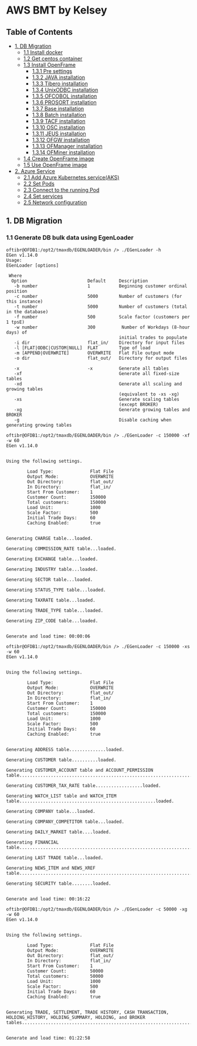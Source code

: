 # AWS BMT by Kelsey

## Table of Contents

+ [1. DB Migration](#db-migration)
  + [1.1 Install docker](#11-install-docker)
  + [1.2 Get centos container](#12-get-centos-container)
  + [1.3 Install OpenFrame](#13-install-openframe)
      + [1.3.1 Pre settings](#131-pre-settings)
      + [1.3.2 JAVA installation](#132-java-installation)
      + [1.3.3 Tibero installation](#133-tibero-installation)
      + [1.3.4 UnixODBC installation](#134-unixodbc-installation)
      + [1.3.5 OFCOBOL installation](#135-ofcobol-installation)
      + [1.3.6 PROSORT installation](#136-prosort-installation)
      + [1.3.7 Base installation](#137-base-installation)
      + [1.3.8 Batch installation](#138-batch-installation)
      + [1.3.9 TACF installation](#139-tacf-installation)
      + [1.3.10 OSC installation](#1310-osc-installation)
      + [1.3.11 JEUS installation](#1311-jeus-installation)
      + [1.3.12 OFGW installation](#1312-ofgw-installation)
      + [1.3.13 OFManager installation](#1313-ofmanager-installation)
      + [1.3.14 OFMiner installation](#1314-ofminer-installation)
  + [1.4 Create OpenFrame image](#14-create-openframe-image)
  + [1.5 Use OpenFrame image](#15-use-openframe-image)
+ [2. Azure Service](#step-2-azure-service)
  + [2.1 Add Azure Kubernetes service(AKS)](#21-add-azure-kubernetes-serviceaks)
  + [2.2 Set Pods](#22-set-pods)
  + [2.3 Connect to the running Pod](#23-connect-to-the-running-pod)
  + [2.4 Set services](#23-set-services)
  + [2.5 Network configuration](#24-network-configuration)


## 1. DB Migration

### 1.1 Generate DB bulk data using EgenLoader

```
oftibr@OFDB1:/opt2/tmaxdb/EGENLOADER/bin /> ./EGenLoader -h
EGen v1.14.0
Usage:
EGenLoader [options]

 Where
  Option                       Default     Description
   -b number                   1           Beginning customer ordinal position
   -c number                   5000        Number of customers (for this instance)
   -t number                   5000        Number of customers (total in the database)
   -f number                   500         Scale factor (customers per 1 tpsE)
   -w number                   300          Number of Workdays (8-hour days) of
                                           initial trades to populate
   -i dir                      flat_in/    Directory for input files
   -l [FLAT|ODBC|CUSTOM|NULL]  FLAT        Type of load
   -m [APPEND|OVERWRITE]       OVERWRITE   Flat File output mode
   -o dir                      flat_out/   Directory for output files

   -x                          -x          Generate all tables
   -xf                                     Generate all fixed-size tables
   -xd                                     Generate all scaling and growing tables
                                           (equivalent to -xs -xg)
   -xs                                     Generate scaling tables
                                           (except BROKER)
   -xg                                     Generate growing tables and BROKER
   -g                                      Disable caching when generating growing tables
```

```
oftibr@OFDB1:/opt2/tmaxdb/EGENLOADER/bin /> ./EGenLoader -c 150000 -xf -w 60
EGen v1.14.0


Using the following settings.

        Load Type:              Flat File
        Output Mode:            OVERWRITE
        Out Directory:          flat_out/
        In Directory:           flat_in/
        Start From Customer:    1
        Customer Count:         150000
        Total customers:        150000
        Load Unit:              1000
        Scale Factor:           500
        Initial Trade Days:     60
        Caching Enabled:        true


Generating CHARGE table...loaded.

Generating COMMISSION_RATE table...loaded.

Generating EXCHANGE table...loaded.

Generating INDUSTRY table...loaded.

Generating SECTOR table...loaded.

Generating STATUS_TYPE table...loaded.

Generating TAXRATE table...loaded.

Generating TRADE_TYPE table...loaded.

Generating ZIP_CODE table...loaded.


Generate and load time: 00:00:06
```

```
oftibr@OFDB1:/opt2/tmaxdb/EGENLOADER/bin /> ./EGenLoader -c 150000 -xs -w 60
EGen v1.14.0


Using the following settings.

        Load Type:              Flat File
        Output Mode:            OVERWRITE
        Out Directory:          flat_out/
        In Directory:           flat_in/
        Start From Customer:    1
        Customer Count:         150000
        Total customers:        150000
        Load Unit:              1000
        Scale Factor:           500
        Initial Trade Days:     60
        Caching Enabled:        true


Generating ADDRESS table..............loaded.

Generating CUSTOMER table..........loaded.

Generating CUSTOMER_ACCOUNT table and ACCOUNT_PERMISSION table..............................................................................loaded.

Generating CUSTOMER_TAX_RATE table..................loaded.

Generating WATCH_LIST table and WATCH_ITEM table....................................................loaded.

Generating COMPANY table...loaded.

Generating COMPANY_COMPETITOR table...loaded.

Generating DAILY_MARKET table....loaded.

Generating FINANCIAL table..............................................................................loaded.

Generating LAST TRADE table...loaded.

Generating NEWS_ITEM and NEWS_XREF table.................................................................................................loaded.

Generating SECURITY table........loaded.


Generate and load time: 00:16:22
```

```
oftibr@OFDB1:/opt2/tmaxdb/EGENLOADER/bin /> ./EGenLoader -c 50000 -xg -w 60
EGen v1.14.0


Using the following settings.

        Load Type:              Flat File
        Output Mode:            OVERWRITE
        Out Directory:          flat_out/
        In Directory:           flat_in/
        Start From Customer:    1
        Customer Count:         50000
        Total customers:        50000
        Load Unit:              1000
        Scale Factor:           500
        Initial Trade Days:     60
        Caching Enabled:        true


Generating TRADE, SETTLEMENT, TRADE HISTORY, CASH TRANSACTION, HOLDING_HISTORY, HOLDING_SUMMARY, HOLDING, and BROKER tables.................................................................50.loaded.


Generate and load time: 01:22:58

